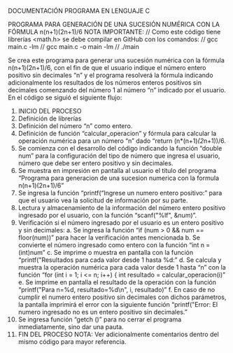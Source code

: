 DOCUMENTACIÓN PROGRAMA EN LENGUAJE C

PROGRAMA PARA GENERACIÓN DE UNA SUCESIÓN NUMÉRICA CON LA FÓRMULA n(n+1)(2n+1)/6 
NOTA IMPORTANTE: 
// Como este código tiene librerías <math.h> se debe compilar en GitHub con los comandos:
// gcc main.c -lm
// gcc main.c -o main -lm
// ./main

Se crea este programa para generar una sucesión numérica con la fórmula n(n+1)(2n+1)/6, con el fin de que el usuario indique el número entero positivo sin decimales “n” y el programa resolverá la fórmula indicando adicionalmente los resultados de los números enteros positivos sin decimales comenzando del número 1 al número “n” indicado por el usuario. 
En el código se siguió el siguiente flujo: 
1)	INICIO DEL PROCESO
2)	Definición de librerías
3)	Definición del número “n” como entero. 
4)	Definición de función “calcular_operacion” y fórmula para calcular la operación numérica para un número “n” dado “return (n*(n+1)*(2*n+1))/6.
5)	Se comienza con el desarrollo del código indicando la función “double num” para la configuración del tipo de número que ingresa el usuario, número que debe ser entero positivo y sin decimales.
6)	Se muestra en impresión en pantalla al usuario el título del programa “Programa para generacion de una sucesion numerica con la formula n(n+1)(2n+1)/6”
7)	Se ingresa la función “printf(“Ingrese un numero entero positivo:” para que el usuario vea la solicitud de información por su parte.
8)	Lectura y almacenamiento de la información del número entero positivo ingresado por el usuario, con la función “scanf("%lf", &num)”.
9)	Verificación si el número ingresado por el usuario es un entero positivo y sin decimales:
a.	Se ingresa la función “if (num > 0 && num == floor(num))” para hacer la verificación antes mencionada
b.	Se convierte el número ingresado como entero con la función “int n = (int)num”
c.	Se imprime o muestra en pantalla con la función “printf("Resultados para cada valor desde 1 hasta %d:”
d.	Se calcula y muestra la operación numérica para cada valor desde 1 hasta “n” con la función “for (int i = 1; i <= n; i++) { int resultado = calcular_operacion(i)”
e.	Se imprime en pantalla el resultado de la operación con la función “printf("Para n=%d, resultado=%d\n", i, resultado)”
f.	En caso de no cumplir el numero entero positivo sin decimales con dichos parámetros, la pantalla imprimirá el error con la siguiente función “printf("Error: El numero ingresado no es un entero positivo sin decimales.”
10)	Se ingresa función “getch ()” para no cerrar el programa inmediatamente, sino dar una pauta. 
11)	FIN DEL PROCESO
NOTA: Ver adicionalmente comentarios dentro del mismo código para mayor referencia.
